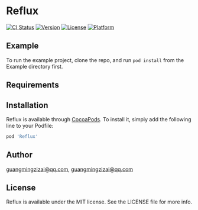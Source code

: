 # Reflux

[![CI Status](http://img.shields.io/travis/guangmingzizai@qq.com/Reflux.svg?style=flat)](https://travis-ci.org/guangmingzizai@qq.com/Reflux)
[![Version](https://img.shields.io/cocoapods/v/Reflux.svg?style=flat)](http://cocoapods.org/pods/Reflux)
[![License](https://img.shields.io/cocoapods/l/Reflux.svg?style=flat)](http://cocoapods.org/pods/Reflux)
[![Platform](https://img.shields.io/cocoapods/p/Reflux.svg?style=flat)](http://cocoapods.org/pods/Reflux)

## Example

To run the example project, clone the repo, and run `pod install` from the Example directory first.

## Requirements

## Installation

Reflux is available through [CocoaPods](http://cocoapods.org). To install
it, simply add the following line to your Podfile:

```ruby
pod 'Reflux'
```

## Author

guangmingzizai@qq.com, guangmingzizai@qq.com

## License

Reflux is available under the MIT license. See the LICENSE file for more info.
